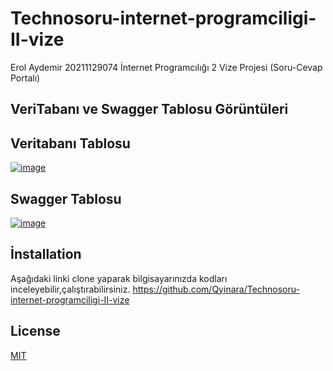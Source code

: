 # Technosoru-internet-programciligi-II-vize
Erol Aydemir 20211129074 İnternet Programcılığı 2 Vize Projesi (Soru-Cevap Portalı)

## VeriTabanı ve Swagger Tablosu Görüntüleri



## Veritabanı Tablosu

[![image](https://www.linkpicture.com/q/veritabani-semasi.png)](https://www.linkpicture.com/view.php?img=LPic626c58689b5651420858788)

## Swagger Tablosu
[![image](https://www.linkpicture.com/q/swagger.png)](https://www.linkpicture.com/view.php?img=LPic626c57e7217d71732636835)



## İnstallation
Aşağıdaki linki clone yaparak bilgisayarınızda kodları inceleyebilir,çalıştırabilirsiniz.
https://github.com/Qyinara/Technosoru-internet-programciligi-II-vize

## License
[MIT](https://choosealicense.com/licenses/mit/)
